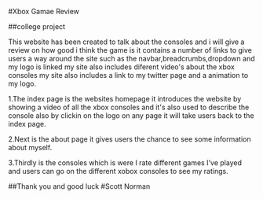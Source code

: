 #Xbox Gamae Review

##college project


This website has been created to talk about the consoles and i will give a review on how good i think the game is it contains a number of links to give users a way around the site such as the navbar,breadcrumbs,dropdown and my logo is linked my site also includes diferent video's about the xbox consoles my site also includes a link to my twitter page and a animation to my logo.

1.The index page is the websites homepage it introduces the website by showing a video of all the xbox consoles and it's also used to describe the console also by clickin on the logo on any page it will take users back to the index page.

2.Next is the about page it gives users the chance to see some information about myself.

3.Thirdly is the consoles which is were I rate different games I've played and users can go on the different xobox consoles to see my ratings.

##Thank you and good luck
#Scott Norman


